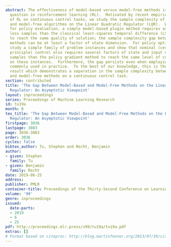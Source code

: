 ```yaml
---
abstract: The effectiveness of model-based versus model-free methods is a long-standing
  question in reinforcement learning (RL).  Motivated by recent empirical success
  of RL on continuous control tasks, we study the sample complexity of popular model-based
  and model-free algorithms on the Linear Quadratic Regulator (LQR).  We show that
  for policy evaluation, a simple model-based plugin method requires asymptotically
  less samples than the classical least-squares temporal difference (LSTD) estimator
  to reach the same quality of solution; the sample complexity gap between the two
  methods can be at least a factor of state dimension.  For policy optimization, we
  study a simple family of problem instances and show that nominal (certainty equivalence
  principle) control also requires several factors of state and input dimension fewer
  samples than the policy gradient method to reach the same level of control performance
  on these instances.  Furthermore, the gap persists even when employing baselines
  commonly used in practice.  To the best of our knowledge, this is the first theoretical
  result which demonstrates a separation in the sample complexity between model-based
  and model-free methods on a continuous control task.
section: contributed
title: 'The Gap Between Model-Based and Model-Free Methods on the Linear Quadratic
  Regulator: An Asymptotic Viewpoint'
layout: inproceedings
series: Proceedings of Machine Learning Research
id: tu19a
month: 0
tex_title: 'The Gap Between Model-Based and Model-Free Methods on the Linear Quadratic
  Regulator: An Asymptotic Viewpoint'
firstpage: 3036
lastpage: 3083
page: 3036-3083
order: 3036
cycles: false
bibtex_author: Tu, Stephen and Recht, Benjamin
author:
- given: Stephen
  family: Tu
- given: Benjamin
  family: Recht
date: 2019-06-25
address: 
publisher: PMLR
container-title: Proceedings of the Thirty-Second Conference on Learning Theory
volume: '99'
genre: inproceedings
issued:
  date-parts:
  - 2019
  - 6
  - 25
pdf: http://proceedings.mlr.press/v99/tu19a/tu19a.pdf
extras: []
# Format based on citeproc: http://blog.martinfenner.org/2013/07/30/citeproc-yaml-for-bibliographies/
---
```

